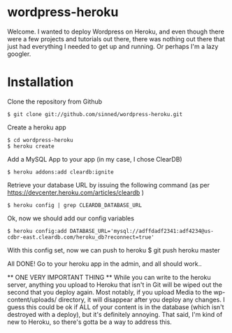 # wordpress-heroku

Welcome. I wanted to deploy Wordpress on Heroku, and even though there were a few projects and tutorials out there, there was nothing out there that just had everything I needed to get up and running. Or perhaps I'm a lazy googler.

Installation
================

Clone the repository from Github

	$ git clone git://github.com/sinned/wordpress-heroku.git
	
Create a heroku app

	$ cd wordpress-heroku
	$ heroku create
	
Add a MySQL App to your app (in my case, I chose ClearDB)

	$ heroku addons:add cleardb:ignite
	
Retrieve your database URL by issuing the following command (as per https://devcenter.heroku.com/articles/cleardb )

	$ heroku config | grep CLEARDB_DATABASE_URL
	
Ok, now we should add our config variables

	$ heroku config:add DATABASE_URL='mysql://adffdadf2341:adf4234@us-cdbr-east.cleardb.com/heroku_db?reconnect=true'

With this config set, now we can push to heroku
	$ git push heroku master
	
All DONE! Go to your heroku app in the admin, and all should work.. 

** ONE VERY IMPORTANT THING  **
While you can write to the heroku server, anything you upload to Heroku that isn't in Git will be wiped out the second that you deploy again. Most notably, if you upload Media to the wp-content/uploads/ directory, it will disappear after you deploy any changes. I guess this could be ok if ALL of your content is in the database (which isn't destroyed with a deploy), but it's definitely annoying. That said, I'm kind of new to Heroku, so there's gotta be a way to address this. 